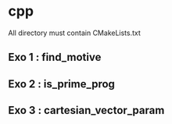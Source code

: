 # cpp

All directory must contain CMakeLists.txt

## Exo 1 : find_motive

## Exo 2 : is_prime_prog

## Exo 3 : cartesian_vector_param